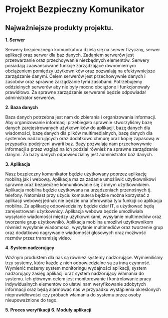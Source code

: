 # Projekt Bezpieczny Komunikator
## Najważniejsze produkty projektu.

**1. Serwer**

Serwery bezpiecznego komunikatora dzielą się na serwer fizyczny, serwer aplikacji oraz serwer dla baz danych.
Zadaniem serwerów jest przetwarzanie oraz przechoywanie niezbędnych elementów. Serwery posiadają zaawansowane funkcje zarządzające równomiernym obciążeniem pomiędzy użytkowników oraz pozwalają na efektywniejsze zarządzanie danymi. Celem serwerów jest przechowywnie danych i zasobów oraz sprawne zarządzanie tymi zasobami. Potrzebujemy oddzielnych serwerów aby nie były mocno obciążone i funkcjonowały prawidłowo. Za sprawne zarządzanie serwerami będzie odpowiadał administrator serwerów.

**2. Baza danych**

Baza danych potrzebna jest nam do zbierania i organizowania informacji. Aby organizowanie informacji przebiegało sprawnie stworzyliśmy bazę danych zarejestrowanych użytkowników do aplikacji, bazę danych dla wiadomości, bazę danych dla plików multimedialnych, bazę danych dla systemów nadzorujących oraz dodatkowo chmurę oraz kopię zapasową w przypadku podejrzeni awarii baz. Bazy pozwalają nam przechowywnie informacji a przez wzgląd na ich podział również na sprawne zarządzanie danymi. Za bazy danych odpowiedzialny jest administrator baz danych. 

**3. Aplikacja**

Nasz bezpieczny komunikator będzie użytkowany poprzez aplikację mobilną jak i webową. Aplikacja ma za zadanie umożliwić użytkownikowi sprawne oraz bezpieczne komunikowanie się z innym użytkownikiem. Aplikacja mobilna będzie użytkowana na urządzeniach przenośnych tj. telefony. Natomiast przy użyciu komputera będzie można korzystać z aplikacji webowej jednak nie będzie ona oferowałaa tylu funkcji co aplikacja mobilna. Za aplikację odpowiedzialny będzie dział IT, a użytkować będą zarejestrowani użytkownicy. Aplikacja webowa będzie umożliwiała wysyłanie wiadomości między użytkownikami, wysyłanie multimediów oraz tworzenie grup użytkownikó. Aplikacja mobilna umożliwi użytkownikom również wysyłanie wiadomości, wysyłanie multimediów oraz tworzenie grup oraz dodatkowo nagrywanie wiadomości głosowych oraz możiwość rozmów przez transmisję video.


**4. System nadzorujący**

Ważnym produktem dla nas są również systemy nadzorujące. Wymieniliśmy trzy systemy, które każde z nich odpowiedzialne są za inną czynność. Wymienić możemy system monitoringu wydajności aplikacji, system nadzorujący zasięg aplikacji oraz system nadzorujący włamania do systemu. Ich głównym celem jest monitorowanie i kontrolowanie pracy indywidualnych elementów co ułatwi nam weryfikowanie zdobytych informacji oraz będą alarmować nas w przypadku wystąpienia określonych nieprawidłowości czy próbach włamania do systemu przez osoby nieupoważnione do tego.


**5. Proces weryfikacji**
**6. Moduły aplikacji**

